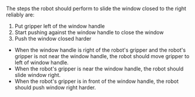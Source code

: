 

The steps the robot should perform to slide the window closed to the right reliably are: 
1. Put gripper left of the window handle 
2. Start pushing against the window handle to close the window 
3. Push the window closed harder 
- When the window handle is right of the robot's gripper and the robot's gripper is not near the window handle, the robot should move gripper to left of window handle. 
- When the robot's gripper is near the window handle, the robot should slide window right. 
- When the robot's gripper is in front of the window handle, the robot should push window right harder.
